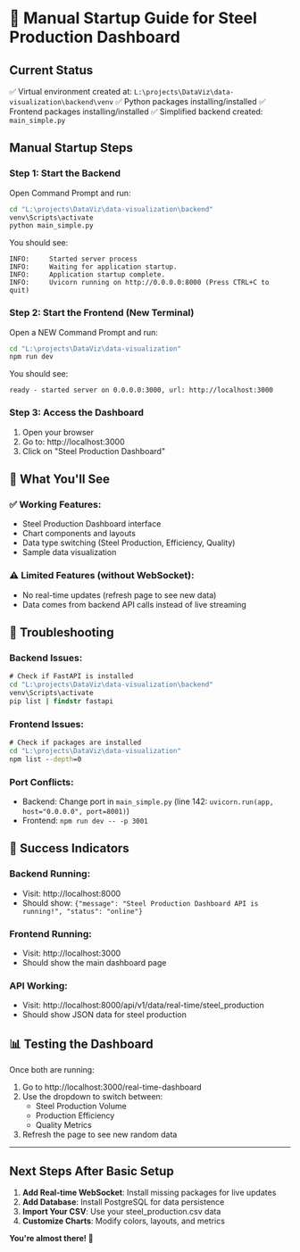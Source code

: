 # 🚀 Manual Startup Guide for Steel Production Dashboard

## Current Status
✅ Virtual environment created at: `L:\projects\DataViz\data-visualization\backend\venv`
✅ Python packages installing/installed
✅ Frontend packages installing/installed
✅ Simplified backend created: `main_simple.py`

## Manual Startup Steps

### Step 1: Start the Backend
Open Command Prompt and run:
```cmd
cd "L:\projects\DataViz\data-visualization\backend"
venv\Scripts\activate
python main_simple.py
```

You should see:
```
INFO:     Started server process
INFO:     Waiting for application startup.
INFO:     Application startup complete.
INFO:     Uvicorn running on http://0.0.0.0:8000 (Press CTRL+C to quit)
```

### Step 2: Start the Frontend (New Terminal)
Open a NEW Command Prompt and run:
```cmd
cd "L:\projects\DataViz\data-visualization"
npm run dev
```

You should see:
```
ready - started server on 0.0.0.0:3000, url: http://localhost:3000
```

### Step 3: Access the Dashboard
1. Open your browser
2. Go to: http://localhost:3000
3. Click on "Steel Production Dashboard"

## 🎯 What You'll See

### ✅ Working Features:
- Steel Production Dashboard interface
- Chart components and layouts
- Data type switching (Steel Production, Efficiency, Quality)
- Sample data visualization

### ⚠️ Limited Features (without WebSocket):
- No real-time updates (refresh page to see new data)
- Data comes from backend API calls instead of live streaming

## 🔧 Troubleshooting

### Backend Issues:
```cmd
# Check if FastAPI is installed
cd "L:\projects\DataViz\data-visualization\backend"
venv\Scripts\activate
pip list | findstr fastapi
```

### Frontend Issues:
```cmd
# Check if packages are installed
cd "L:\projects\DataViz\data-visualization"
npm list --depth=0
```

### Port Conflicts:
- Backend: Change port in `main_simple.py` (line 142: `uvicorn.run(app, host="0.0.0.0", port=8001)`)
- Frontend: `npm run dev -- -p 3001`

## 🎊 Success Indicators

### Backend Running:
- Visit: http://localhost:8000
- Should show: `{"message": "Steel Production Dashboard API is running!", "status": "online"}`

### Frontend Running:
- Visit: http://localhost:3000
- Should show the main dashboard page

### API Working:
- Visit: http://localhost:8000/api/v1/data/real-time/steel_production
- Should show JSON data for steel production

## 📊 Testing the Dashboard

Once both are running:
1. Go to http://localhost:3000/real-time-dashboard
2. Use the dropdown to switch between:
   - Steel Production Volume
   - Production Efficiency  
   - Quality Metrics
3. Refresh the page to see new random data

---

## Next Steps After Basic Setup

1. **Add Real-time WebSocket**: Install missing packages for live updates
2. **Add Database**: Install PostgreSQL for data persistence
3. **Import Your CSV**: Use your steel_production.csv data
4. **Customize Charts**: Modify colors, layouts, and metrics

**You're almost there! 🎉**
